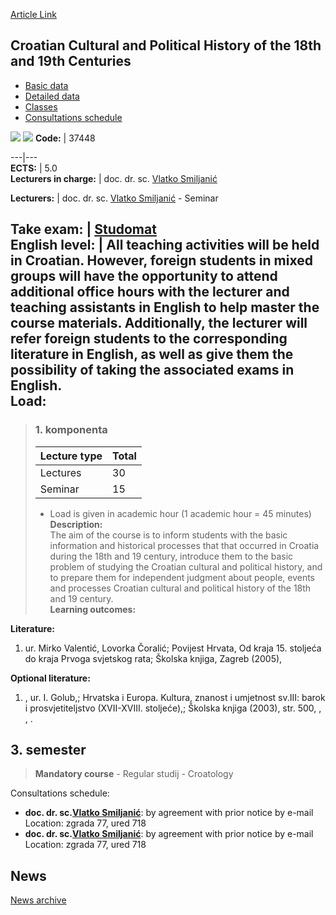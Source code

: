 [Article Link](https://www.fhs.hr/en/course/ccaphot1a1c)

## Croatian Cultural and Political History of the 18th and 19th Centuries
  * [Basic data](https://www.fhs.hr/en/course/ccaphot1a1c#v1id-523748_949715_1_0 "Basic data")
  * [Detailed data](https://www.fhs.hr/en/course/ccaphot1a1c#v1id-523748_949715_1_1 "Detailed data")
  * [Classes](https://www.fhs.hr/en/course/ccaphot1a1c#v1id-523748_949715_1_2 "Classes")
  * [Consultations schedule](https://www.fhs.hr/en/course/ccaphot1a1c#v1id-523748_949715_1_3 "Consultations schedule")


[![](https://www.fhs.hr/img/flags/gif/hr.gif)](https://www.fhs.hr/predmet/hkpp11s) [![](https://www.fhs.hr/img/flags/gif/gb.gif)](https://www.fhs.hr/en/course/ccaphot1a1c)
**Code:** |  37448  
  
---|---  
**ECTS:** |  5.0   
**Lecturers in charge:** |  doc. dr. sc. [Vlatko Smiljanić](https://www.fhs.hr/staff/vlatko.smiljanic)   
  
**Lecturers:** |  doc. dr. sc. [Vlatko Smiljanić](https://www.fhs.hr/djelatnik/vlatko.smiljanic) - Seminar  
  
**Take exam:** |  [Studomat](http://www.isvu.hr/studomat)  
**English level:** |  All teaching activities will be held in Croatian. However, foreign students in mixed groups will have the opportunity to attend additional office hours with the lecturer and teaching assistants in English to help master the course materials. Additionally, the lecturer will refer foreign students to the corresponding literature in English, as well as give them the possibility of taking the associated exams in English.   
**Load:**  
---  
> ### 1. komponenta
> | Lecture type | Total  
> ---|---  
> Lectures | 30  
> Seminar | 15  
> * Load is given in academic hour (1 academic hour = 45 minutes)   
**Description:**  
> The aim of the course is to inform students with the basic information and historical processes that that occurred in Croatia during the 18th and 19 century, introduce them to the basic problem of studying the Croatian cultural and political history, and to prepare them for independent judgment about people, events and processes Croatian cultural and political history of the 18th and 19 century.  
**Learning outcomes:**  

  
**Literature:**  
  1. ur. Mirko Valentić, Lovorka Čoralić; Povijest Hrvata, Od kraja 15. stoljeća do kraja Prvoga svjetskog rata; Školska knjiga, Zagreb (2005), 

  
**Optional literature:**  
  1. , ur. I. Golub,; Hrvatska i Europa. Kultura, znanost i umjetnost sv.III: barok i prosvjetiteljstvo (XVII-XVIII. stoljeće),; Školska knjiga (2003), str. 500, , , .

  
**3. semester**  
---  
> **Mandatory course** - Regular studij - Croatology  
>   
Consultations schedule: 
  * **doc. dr. sc.[Vlatko Smiljanić](https://www.fhs.hr/staff/vlatko.smiljanic)**: 
by agreement with prior notice by e-mail
Location: zgrada 77, ured 718 
  * **doc. dr. sc.[Vlatko Smiljanić](https://www.fhs.hr/djelatnik/vlatko.smiljanic)**: 
by agreement with prior notice by e-mail
Location: zgrada 77, ured 718 


## News
[News archive](https://www.fhs.hr/en/course/ccaphot1a1c?@=20q06#news_85490 "News archive")
